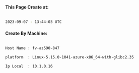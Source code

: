 
   
#### This Page Create at:

```bash

2023-09-07 - 13:44:03 UTC

```

#### Create By Machine:

```bash

Host Name : fv-az590-847

platform  : Linux-5.15.0-1041-azure-x86_64-with-glibc2.35

Ip Local  : 10.1.0.16

```

